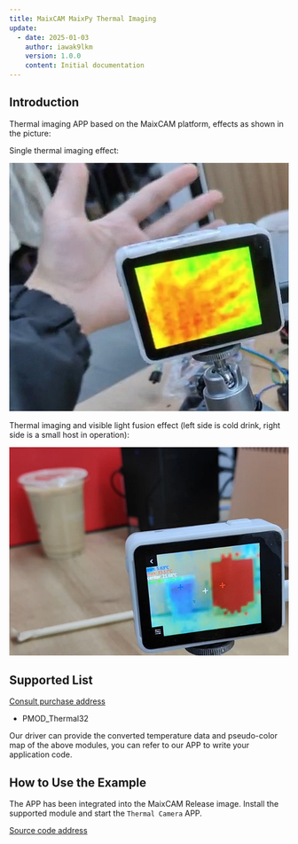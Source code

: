 ```yaml
---
title: MaixCAM MaixPy Thermal Imaging
update:
  - date: 2025-01-03
    author: iawak9lkm
    version: 1.0.0
    content: Initial documentation
---
```


## Introduction

Thermal imaging APP based on the MaixCAM platform, effects as shown in the picture:

Single thermal imaging effect:

![](../../assets/thermal002.jpg)

Thermal imaging and visible light fusion effect (left side is cold drink, right side is a small host in operation):

![](../../assets/thermal001.png)

## Supported List

[Consult purchase address](https://wiki.sipeed.com/en/store.html)

* PMOD_Thermal32

Our driver can provide the converted temperature data and pseudo-color map of the above modules, you can refer to our APP to write your application code.

## How to Use the Example

The APP has been integrated into the MaixCAM Release image. Install the supported module and start the `Thermal Camera` APP.

[Source code address](https://github.com/sipeed/MaixCDK/tree/main/projects/app_thermal_camera)
